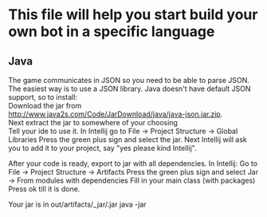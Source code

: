 # This file will help you start build your own bot in a specific language

## Java
The game communicates in JSON so you need to be able to parse JSON.
The easiest way is to use a JSON library. Java doesn't have default JSON support, so to install:  
Download the jar from http://www.java2s.com/Code/JarDownload/java/java-json.jar.zip.  
Next extract the jar to somewhere of your choosing  
Tell your ide to use it.
In Intellij go to File -> Project Structure -> Global Libraries
Press the green plus sign and select the jar.
Next Intellij will ask you to add it to your project, say "yes please kind Intellij".  

After your code is ready, export to jar with all dependencies.
In Intellij:
Go to File -> Project Structure -> Artifacts
Press the green plus sign and select Jar -> From modules with dependencies
Fill in your main class (with packages)
Press ok till it is done.

Your jar is in out/artifacts/<projectName>_jar/<projectName>.jar
java -jar 
